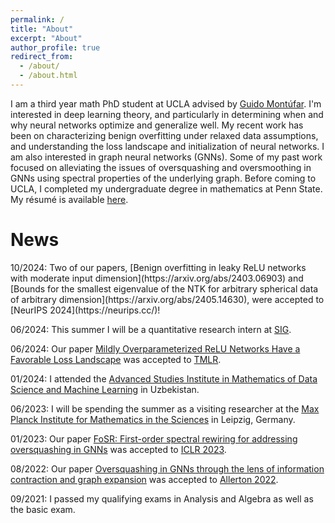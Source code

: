 ```yaml
---
permalink: /
title: "About"
excerpt: "About"
author_profile: true
redirect_from: 
  - /about/
  - /about.html
---
```


I am a third year math PhD student at UCLA advised by [Guido Montúfar](https://www.math.ucla.edu/~montufar/). I'm interested in deep learning theory, and particularly in determining when and why neural networks optimize and generalize well. My recent work has been on characterizing benign overfitting under relaxed data assumptions, and understanding the loss landscape and initialization of neural networks. I am also interested in graph neural networks (GNNs). Some of my past work focused on alleviating the issues of oversquashing and oversmoothing in GNNs using spectral properties of the underlying graph.  Before coming to UCLA, I completed my undergraduate degree in mathematics at Penn State. My résumé is available [here](Resume.pdf).


<h1> News </h1>
10/2024: Two of our papers, [Benign overfitting in leaky ReLU networks with moderate input dimension](https://arxiv.org/abs/2403.06903) and [Bounds for the smallest eigenvalue of the NTK for arbitrary spherical data of arbitrary dimension](https://arxiv.org/abs/2405.14630), were accepted to [NeurIPS 2024](https://neurips.cc/)!

06/2024: This summer I will be a quantitative research intern at [SIG](https://www.sig.com/).

06/2024: Our paper [Mildly Overparameterized ReLU Networks Have a Favorable Loss Landscape](https://arxiv.org/abs/2305.19510) was accepted to [TMLR](https://www.jmlr.org/tmlr).

01/2024: I attended the [Advanced Studies Institute in Mathematics of Data Science and Machine Learning](https://www.fullerton.edu/ires-uz/asi/asi_datascience/asi_datasci.php) in Uzbekistan.

06/2023: I will be spending the summer as a visiting researcher at the [Max Planck Institute for Mathematics in the Sciences](https://www.mis.mpg.de/) in Leipzig, Germany.

01/2023: Our paper [FoSR: First-order spectral rewiring for addressing oversquashing in GNNs](https://arxiv.org/abs/2210.11790) was accepted to [ICLR 2023](https://iclr.cc/Conferences/2023).

08/2022: Our paper [Oversquashing in GNNs through the lens of information contraction and graph expansion](https://arxiv.org/abs/2208.03471) was accepted to [Allerton 2022](https://allerton.csl.illinois.edu/).

09/2021: I passed my qualifying exams in Analysis and Algebra as well as the basic exam.